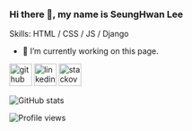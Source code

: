### Hi there 👋, my name is SeungHwan Lee

Skills:  HTML / CSS / JS / Django 

- 🔭 I’m currently working on this page. 


[<img src='https://cdn.jsdelivr.net/npm/simple-icons@3.0.1/icons/github.svg' alt='github' height='40'>](https://github.com/sh981013s)  [<img src='https://cdn.jsdelivr.net/npm/simple-icons@3.0.1/icons/linkedin.svg' alt='linkedin' height='40'>](https://www.linkedin.com/in/sh981013s/)  [<img src='https://cdn.jsdelivr.net/npm/simple-icons@3.0.1/icons/stackoverflow.svg' alt='stackoverflow' height='40'>](https://stackoverflow.com/users/sh891013s)  

![GitHub stats](https://github-readme-stats.vercel.app/api?username=sh981013s&show_icons=true)  

![Profile views](https://gpvc.arturio.dev/sh981013s)  
